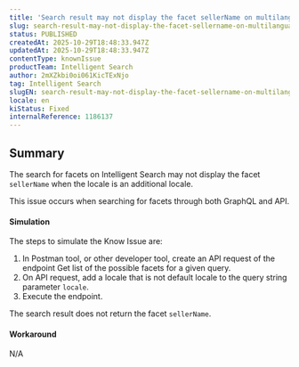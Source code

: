```yaml
---
title: 'Search result may not display the facet sellerName on multilanguage stores in additional locales'
slug: search-result-may-not-display-the-facet-sellername-on-multilanguage-stores-in-additional-locales
status: PUBLISHED
createdAt: 2025-10-29T18:48:33.947Z
updatedAt: 2025-10-29T18:48:33.947Z
contentType: knownIssue
productTeam: Intelligent Search
author: 2mXZkbi0oi061KicTExNjo
tag: Intelligent Search
slugEN: search-result-may-not-display-the-facet-sellername-on-multilanguage-stores-in-additional-locales
locale: en
kiStatus: Fixed
internalReference: 1186137
---
```


## Summary


The search for facets on Intelligent Search may not display the facet `sellerName` when the locale is an additional locale.

This issue occurs when searching for facets through both GraphQL and API.



#### Simulation



The steps to simulate the Know Issue are:


1. In Postman tool, or other developer tool, create an API request of the endpoint Get list of the possible facets for a given query.
2. On API request, add a locale that is not default locale to the query string parameter `locale`.
3. Execute the endpoint.

The search result does not return the facet `sellerName`.



#### Workaround


N/A



